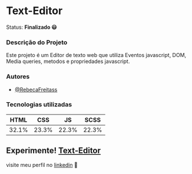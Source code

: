# Text-Editor

Status: **Finalizado 😃**
 ### Descrição do Projeto
   Este projeto é um Editor de texto web que utiliza Eventos javascript, DOM, Media queries, metodos e propriedades javascript.
   
 ### Autores
- [@RebecaFreitass](https://github.com/RebecaFreitass)

 ### Tecnologias utilizadas
  HTML|CSS|JS|SCSS
  --- |-----|----|-----|
  32.1%|23.3%|22.3%|22.3%
  
## Experimente!  [Text-Editor](https://rebecasguerri.github.io/Text-Editor/)



visite meu perfil no [linkedin](https://www.linkedin.com/in/rebeca-freitas-16b16a232/) 💟
